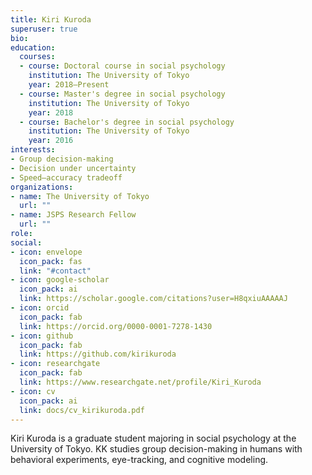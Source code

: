 ```yaml
---
title: Kiri Kuroda
superuser: true
bio:
education:
  courses:
  - course: Doctoral course in social psychology
    institution: The University of Tokyo
    year: 2018–Present
  - course: Master's degree in social psychology
    institution: The University of Tokyo
    year: 2018
  - course: Bachelor's degree in social psychology
    institution: The University of Tokyo
    year: 2016
interests:
- Group decision-making
- Decision under uncertainty
- Speed–accuracy tradeoff
organizations:
- name: The University of Tokyo
  url: ""
- name: JSPS Research Fellow
  url: ""
role:
social:
- icon: envelope
  icon_pack: fas
  link: "#contact"
- icon: google-scholar
  icon_pack: ai
  link: https://scholar.google.com/citations?user=H8qxiuAAAAAJ
- icon: orcid
  icon_pack: fab
  link: https://orcid.org/0000-0001-7278-1430
- icon: github
  icon_pack: fab
  link: https://github.com/kirikuroda
- icon: researchgate
  icon_pack: fab
  link: https://www.researchgate.net/profile/Kiri_Kuroda
- icon: cv
  icon_pack: ai
  link: docs/cv_kirikuroda.pdf
---
```


Kiri Kuroda is a graduate student majoring in social psychology at the University of Tokyo. KK studies group decision-making in humans with behavioral experiments, eye-tracking, and cognitive modeling.
